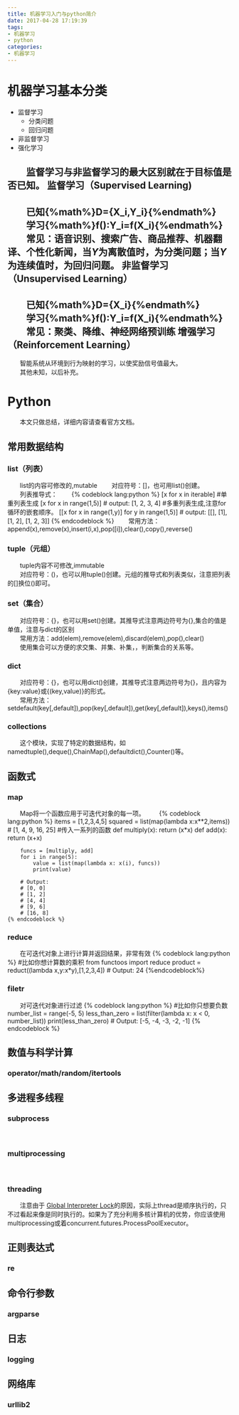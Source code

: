 ```yaml
---
title: 机器学习入门与python简介
date: 2017-04-28 17:19:39
tags:
- 机器学习
- python
categories:
- 机器学习
---
```


机器学习基本分类
==========
* 监督学习
    * 分类问题
    * 回归问题
* 非监督学习
* 强化学习

　　监督学习与非监督学习的最大区别就在于目标值是否已知。
监督学习（Supervised Learning)
--------
　　已知{%math%}D=\{X_i,Y_i\}{%endmath%}  
　　学习{%math%}f():Y_i=f(X_i){%endmath%}  
　　常见：语音识别、搜索广告、商品推荐、机器翻译、个性化新闻，当$Y$为离散值时，为分类问题；当$Y$为连续值时，为回归问题。
非监督学习（Unsupervised Learning）
--------
　　已知{%math%}D=\{X_i\}{%endmath%}  
　　学习{%math%}f():Y_i=f(X_i){%endmath%}  
　　常见：聚类、降维、神经网络预训练
增强学习（Reinforcement Learning）
--------
　　智能系统从环境到行为映射的学习，以使奖励信号值最大。  
　　其他未知，以后补充。
　　
# Python
　　本文只做总结，详细内容请查看官方文档。

## 常用数据结构


### list（列表）
　　list的内容可修改的,mutable
　　对应符号：[]，也可用list()创建。   
　　列表推导式：
　　{% codeblock lang:python %}
        [x for x in iterable] 
        #单重列表生成
        [x for x in range(1,5)] # output: [1, 2, 3, 4]
        #多重列表生成,注意for循环的嵌套顺序。
        [[x for x in range(1,y)] for y in range(1,5)] # output: [[], [1], [1, 2], [1, 2, 3]]
    {% endcodeblock %}
　　常用方法：append(x),remove(x),insert(i,x),pop([i]),clear(),copy(),reverse()

### tuple（元组）
　　tuple内容不可修改,immutable  
　　对应符号：()，也可以用tuple()创建。元组的推导式和列表类似，注意把列表的[]换位()即可。


### set（集合）
　　对应符号：{}，也可以用set()创建。其推导式注意两边符号为{},集合的值是单值，注意与dict的区别  
　　常用方法：add(elem),remove(elem),discard(elem),pop(),clear()  
　　使用集合可以方便的求交集、并集、补集，，判断集合的关系等。

### dict
　　对应符号：{}，也可以用dict()创建，其推导式注意两边符号为{}，且内容为{key:value}或{(key,value)}的形式。  
　　常用方法：setdefault(key[,default]),pop(key[,default]),get(key[,default]),keys(),items()

### collections
　　这个模块，实现了特定的数据结构，如namedtuple(),deque(),ChainMap(),defaultdict(),Counter()等。

## 函数式


### map
　　Map将一个函数应用于可迭代对象的每一项。
　　{% codeblock  lang:python  %}
        items = [1,2,3,4,5]
        squared = list(map(lambda x:x**2,items)) # [1, 4, 9, 16, 25]
        #传入一系列的函数
        def multiply(x):
            return (x*x)
        def add(x):
            return (x+x)

        funcs = [multiply, add]
        for i in range(5):
            value = list(map(lambda x: x(i), funcs))
            print(value)

        # Output:
        # [0, 0]
        # [1, 2]
        # [4, 4]
        # [9, 6]
        # [16, 8]
    {% endcodeblock %}

### reduce
　　在可迭代对象上进行计算并返回结果，非常有效
    {% codeblock  lang:python  %}
        #比如你想计算数的乘积
        from functoos import reduce
        product = reduct((lambda x,y:x*y),[1,2,3,4])
        # Output: 24
    {%endcodeblock%}

### filetr
　　对可迭代对象进行过滤
    {% codeblock lang:python  %}
        #比如你只想要负数
        number_list = range(-5, 5)
        less_than_zero = list(filter(lambda x: x < 0, number_list))
        print(less_than_zero)
        # Output: [-5, -4, -3, -2, -1]
    {% endcodeblock %}

## 数值与科学计算

### operator/math/random/itertools

## 多进程多线程

### subprocess
　　
### multiprocessing
　　
### threading
　　注意由于 [Global Interpreter Lock](https://docs.python.org/3/glossary.html#term-global-interpreter-lock "全局锁问题")的原因，实际上thread是顺序执行的，只不过看起来像是同时执行的。如果为了充分利用多核计算机的优势，你应该使用multiprocessing或着concurrent.futures.ProcessPoolExecutor。 

## 正则表达式

### re

## 命令行参数

### argparse

## 日志

### logging

## 网络库

### urllib2
